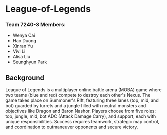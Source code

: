 # League-of-Legends
### Team 7240-3 Members:
- Wenya Cai
- Hao Duong
- Xinran Yu
- Vivi Li
- Alisa Liu
- Seunghyun Park

## Background
League of Legends is a multiplayer online battle arena (MOBA) game where two teams (blue and red) compete to destroy each other's Nexus. The game takes place on Summoner's Rift, featuring three lanes (top, mid, and bot) guarded by turrets and a jungle filled with neutral monsters and objectives like Dragon and Baron Nashor. Players choose from five roles: top, jungle, mid, bot ADC (Attack Damage Carry), and support, each with unique responsibilities. Success requires teamwork, strategic map control, and coordination to outmaneuver opponents and secure victory.





